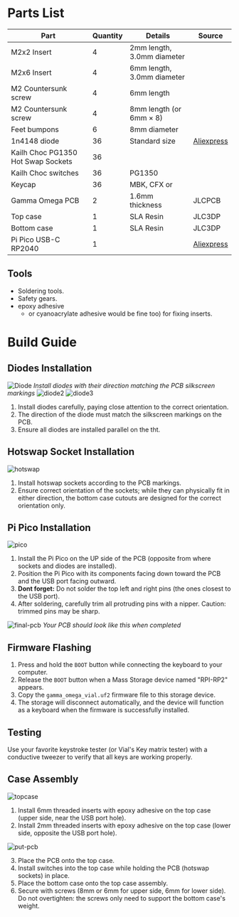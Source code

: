 # Parts List
| Part | Quantity | Details | Source |
|------------------|----------|-----------------|--------|
| M2x2 Insert | 4 | 2mm length, 3.0mm diameter | |
| M2x6 Insert | 4 | 6mm length, 3.0mm diameter | |
| M2 Countersunk screw | 4 | 6mm length | |
| M2 Countersunk screw | 4 | 8mm length (or 6mm × 8) | |
| Feet bumpons | 6 | 8mm diameter | |
| 1n4148 diode | 36 | Standard size | [Aliexpress](https://a.aliexpress.com/_oCcCwmR) |
| Kailh Choc PG1350 Hot Swap Sockets | 36 | | |
| Kailh Choc switches | 36 | PG1350 | |
| Keycap | 36 | MBK, CFX or | |
| Gamma Omega PCB | 2 | 1.6mm thickness | JLCPCB |
| Top case | 1 | SLA Resin | JLC3DP |
| Bottom case | 1 | SLA Resin | JLC3DP |
| Pi Pico USB-C RP2040 | 1 |  | [Aliexpress](https://a.aliexpress.com/_opuRQZl) |


## Tools

- Soldering tools.
- Safety gears.
- epoxy adhesive
    - or cyanoacrylate adhesive would be fine too) for fixing inserts.


# Build Guide

## Diodes Installation
![Diode](images/bg.jpg)
*Install diodes with their direction matching the PCB silkscreen markings*
![diode2](images/bg-1.jpg)
![diode3](images/bg-2.jpg)

1. Install diodes carefully, paying close attention to the correct orientation.
2. The direction of the diode must match the silkscreen markings on the PCB.
3. Ensure all diodes are installed parallel on the tht.

## Hotswap Socket Installation
![hotswap](images/bg-3.jpg)

1. Install hotswap sockets according to the PCB markings.
2. Ensure correct orientation of the sockets; while they can physically fit in either direction, the bottom case cutouts are designed for the correct orientation only.

## Pi Pico Installation
![pico](images/bg-4.jpg)

1. Install the Pi Pico on the UP side of the PCB (opposite from where sockets and diodes are installed).
2. Position the Pi Pico with its components facing down toward the PCB and the USB port facing outward.
3. **Dont forget:** Do not solder the top left and right pins (the ones closest to the USB port).
4. After soldering, carefully trim all protruding pins with a nipper. Caution: trimmed pins may be sharp.

![final-pcb](images/bg-5.jpg)
*Your PCB should look like this when completed*

## Firmware Flashing
1. Press and hold the `BOOT` button while connecting the keyboard to your computer.
2. Release the `BOOT` button when a Mass Storage device named "RPI-RP2" appears.
3. Copy the `gamma_omega_vial.uf2` firmware file to this storage device.
4. The storage will disconnect automatically, and the device will function as a keyboard when the firmware is successfully installed.

## Testing
Use your favorite keystroke tester (or Vial's Key matrix tester) with a conductive tweezer to verify that all keys are working properly.


## Case Assembly
![topcase](images/bg-6.jpg)

1. Install 6mm threaded inserts with epoxy adhesive on the top case (upper side, near the USB port hole).
2. Install 2mm threaded inserts with epoxy adhesive on the top case (lower side, opposite the USB port hole).

![put-pcb](images/gamma2.jpg)

3. Place the PCB onto the top case.
4. Install switches into the top case while holding the PCB (hotswap sockets) in place.
5. Place the bottom case onto the top case assembly.
6. Secure with screws (8mm or 6mm for upper side, 6mm for lower side). Do not overtighten: the screws only need to support the bottom case's weight.
